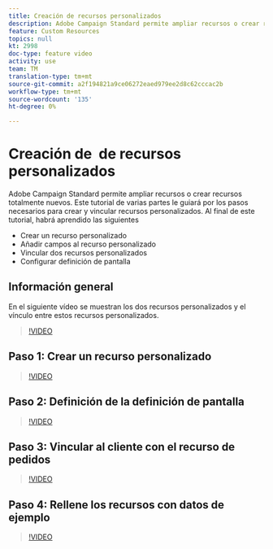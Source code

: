 ```yaml
---
title: Creación de recursos personalizados
description: Adobe Campaign Standard permite ampliar recursos o crear recursos totalmente nuevos. Este tutorial de varias partes le guiará por los pasos necesarios para crear y vincular recursos personalizados.
feature: Custom Resources
topics: null
kt: 2998
doc-type: feature video
activity: use
team: TM
translation-type: tm+mt
source-git-commit: a2f194821a9ce06272eaed979ee2d8c62cccac2b
workflow-type: tm+mt
source-wordcount: '135'
ht-degree: 0%

---
```



# Creación de &#x200B; de recursos personalizados

Adobe Campaign Standard permite ampliar recursos o crear recursos totalmente nuevos. Este tutorial de varias partes le guiará por los pasos necesarios para crear y vincular recursos personalizados. Al final de este tutorial, habrá aprendido las siguientes &#x200B;

* Crear un recurso personalizado
* Añadir campos al recurso personalizado
* Vincular dos recursos personalizados
* Configurar definición de pantalla

## Información general

En el siguiente vídeo se muestran los dos recursos personalizados y el vínculo entre estos recursos personalizados. &#x200B;
>[!VIDEO](https://video.tv.adobe.com/v/27715?quality=9)

## Paso 1: Crear un recurso personalizado

>[!VIDEO](https://video.tv.adobe.com/v/27716?quality=9)

## Paso 2: Definición de la definición de pantalla

>[!VIDEO](https://video.tv.adobe.com/v/27713?quality=9)

## Paso 3: Vincular al cliente con el recurso de pedidos

>[!VIDEO](https://video.tv.adobe.com/v/27712?quality=9)

## Paso 4: Rellene los recursos con datos de ejemplo

>[!VIDEO](https://video.tv.adobe.com/v/27714?quality=9)
